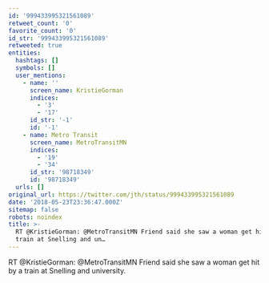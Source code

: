 ```yaml
---
id: '999433995321561089'
retweet_count: '0'
favorite_count: '0'
id_str: '999433995321561089'
retweeted: true
entities:
  hashtags: []
  symbols: []
  user_mentions:
    - name: ''
      screen_name: KristieGorman
      indices:
        - '3'
        - '17'
      id_str: '-1'
      id: '-1'
    - name: Metro Transit
      screen_name: MetroTransitMN
      indices:
        - '19'
        - '34'
      id_str: '98718349'
      id: '98718349'
  urls: []
original_url: https://twitter.com/jth/status/999433995321561089
date: '2018-05-23T23:36:47.000Z'
sitemap: false
robots: noindex
title: >-
  RT @KristieGorman: @MetroTransitMN Friend said she saw a woman get hit by a
  train at Snelling and un…
---
```


RT @KristieGorman: @MetroTransitMN Friend said she saw a woman get hit by a train at Snelling and university.
